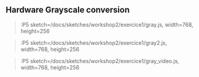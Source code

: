 ## Hardware Grayscale conversion

> :P5 sketch=/docs/sketches/workshop2/exercice1/gray.js, width=768, height=256

> :P5 sketch=/docs/sketches/workshop2/exercice1/gray2.js, width=768, height=256

> :P5 sketch=/docs/sketches/workshop2/exercice1/gray_video.js, width=768, height=256

